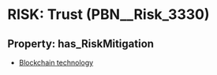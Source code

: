 # RISK: __Trust__ (PBN__Risk_3330)

## Property: has_RiskMitigation

* [Blockchain technology](PBN__Mitigation_2026)

